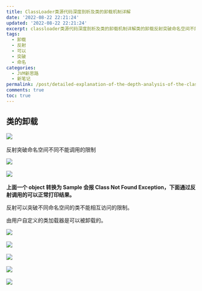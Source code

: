 ```yaml
---
title: ClassLoader类源代码深度剖析及类的卸载机制详解
date: '2022-08-22 22:21:24'
updated: '2022-08-22 22:21:24'
excerpt: classloader类源代码深度剖析及类的卸载机制详解类的卸载​反射突破命名空间不同不能调用的限制​​上面一个object转换为sample会报classnotfoundexception下面通过反射调用的可以正常打印结果。反射可以突破不同命名空间的类不能相互访问的限制。由用户自定义的类加载器是可以被卸载的。​​​​​
tags:
  - 卸载
  - 反射
  - 可以
  - 突破
  - 命名
categories:
  - JVM新思路
  - 新笔记
permalink: /post/detailed-explanation-of-the-depth-analysis-of-the-classloader-class-code-and-the-unloading-mechanism-of-the-class-1pj7jo.html
comments: true
toc: true
---
```

## 类的卸载

![](https://img1.terwergreen.com/api/public/20220822222439.png)​

反射突破命名空间不同不能调用的限制

![](https://img1.terwergreen.com/api/public/20220822224032.png)​

![](https://img1.terwergreen.com/api/public/20220822223920.png)​

**上面一个 object 转换为 Sample 会报 Class Not Found Exception，下面通过反射调用的可以正常打印结果。**

反射可以突破不同命名空间的类不能相互访问的限制。

由用户自定义的类加载器是可以被卸载的。

![](https://img1.terwergreen.com/api/public/20220823003411.png)​

![](https://img1.terwergreen.com/api/public/20220823004518.png)​

![](https://img1.terwergreen.com/api/public/20220823004434.png)​

![](https://img1.terwergreen.com/api/public/20220823004634.png)​

![](https://img1.terwergreen.com/api/public/20220823005001.png)​